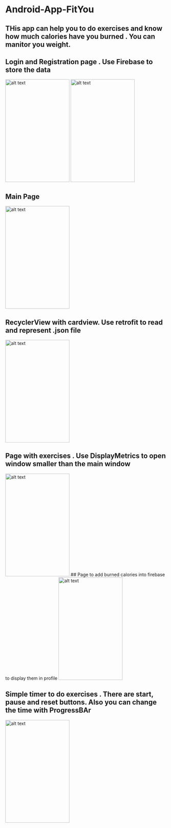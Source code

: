 # Android-App-FitYou
## THis app can help you to do exercises and know how much calories have you burned . You can manitor you weight.

## Login and Registration page . Use Firebase to store the data
<img src="https://i.imgur.com/IzuWj2l.jpg" alt="alt text" width="200" height="320">
<img src="https://i.imgur.com/7curbSr.jpg" alt="alt text" width="200" height="320">

## Main Page
<img src="https://i.imgur.com/hsYyd2r.jpg" alt="alt text" width="200" height="320">

## RecyclerView with cardview. Use retrofit to read and represent .json file
<img src="https://i.imgur.com/82DyWCg.jpg" alt="alt text" width="200" height="320">

## Page with exercises . Use DisplayMetrics to open window smaller than the main window
<img src="https://i.imgur.com/z4YlTAu.jpg" alt="alt text" width="200" height="320">
## Page to add burned calories into firebase to display them in profile
<img src="https://i.imgur.com/hkmi80L.jpg" alt="alt text" width="200" height="320">

## Simple timer to do exercises . There are start, pause and reset buttons. Also you can change the time with ProgressBAr
<img src="https://i.imgur.com/zKSPccz.jpg" alt="alt text" width="200" height="320">




